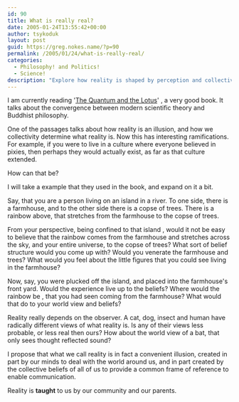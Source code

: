 ```yaml
---
id: 90
title: What is really real?
date: 2005-01-24T13:55:42+00:00
author: tsykoduk
layout: post
guid: https://greg.nokes.name/?p=90
permalink: /2005/01/24/what-is-really-real/
categories:
  - Philosophy! and Politics!
  - Science!
description: "Explore how reality is shaped by perception and collective beliefs through quantum physics and Buddhist philosophy. Discover why what we call \"real\" may be a shared illusion."
---
```

I am currently reading '<a href="http://www.randomhouse.com/crown/catalog/display.pperl?isbn=1400080797">The Quantum and the Lotus</a>' , a very good book. It talks about the convergence between modern scientific theory and Buddhist philosophy.

One of the passages talks about how reality is an illusion, and how we collectivity determine what reality is. Now this has interesting ramifications. For example, if you were to live in a culture where everyone believed in pixies, then perhaps they would actually exist, as far as that culture extended.

How can that be?

I will take a example that they used in the book, and expand on it a bit.

Say, that you are a person living on an island in a river. To one side, there is a farmhouse, and to the other side there is a copse of trees. There is a rainbow above, that stretches from the farmhouse to the copse of trees.

From your perspective, being confined to that island , would it not be easy to believe that the rainbow comes from the farmhouse and stretches across the sky, and your entire universe, to the copse of trees? What sort of belief structure would you come up with? Would you venerate the farmhouse and trees? What would you feel about the little figures that you could see living in the farmhouse?

Now, say, you were plucked off the island, and placed into the farmhouse's front yard. Would the experience live up to the beliefs? Where would the rainbow be , that you had seen coming from the farmhouse? What would that do to your world view and beliefs?

Reality really depends on the observer. A cat, dog, insect and human have radically different views of what reality is. Is any of their views less probable, or less real then ours? How about the world view of a bat, that only sees thought reflected sound?

I propose that what we call reality is in fact a convenient illusion, created in part by our minds to deal with the world around us, and in part created by the collective beliefs of all of us to provide a common frame of reference to enable communication. 

Reality is <b>taught</b> to us by our community and our parents.
